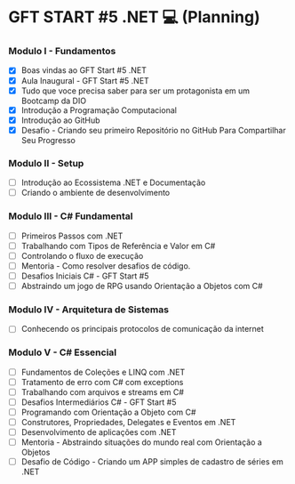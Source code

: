 # GFT START #5 .NET :computer: (Planning)

### Modulo I - Fundamentos

- [x] Boas vindas ao GFT Start #5 .NET
- [x] Aula Inaugural - GFT Start #5 .NET
- [x] Tudo que voce precisa saber para ser um protagonista em um Bootcamp da DIO
- [x] Introdução a Programação Computacional
- [x] Introdução ao GitHub
- [x] Desafio - Criando seu primeiro Repositório no GitHub Para Compartilhar Seu Progresso

### Modulo II - Setup

- [ ] Introdução ao Ecossistema .NET e Documentação
- [ ] Criando o ambiente de desenvolvimento

### Modulo III - C# Fundamental

- [ ] Primeiros Passos com .NET
- [ ] Trabalhando com Tipos de Referência e Valor em C#
- [ ] Controlando o fluxo de execução
- [ ] Mentoria - Como resolver desafios de código.
- [ ] Desafios Iniciais C# - GFT Start #5
- [ ] Abstraindo um jogo de RPG usando Orientação a Objetos com C#

### Modulo IV - Arquitetura de Sistemas

- [ ] Conhecendo os principais protocolos de comunicação da internet

### Modulo V - C# Essencial

- [ ] Fundamentos de Coleções e LINQ com .NET
- [ ] Tratamento de erro com C# com exceptions
- [ ] Trabalhando com  arquivos e streams em C#
- [ ] Desafios Intermediários C# - GFT Start #5
- [ ] Programando com Orientação a Objeto com C#
- [ ] Construtores, Propriedades, Delegates e Eventos em .NET
- [ ] Desenvolvimento de aplicações com .NET
- [ ] Mentoria -  Abstraindo situações do mundo real com Orientação a Objetos
- [ ] Desafio de Código - Criando um APP simples de cadastro de séries em .NET
